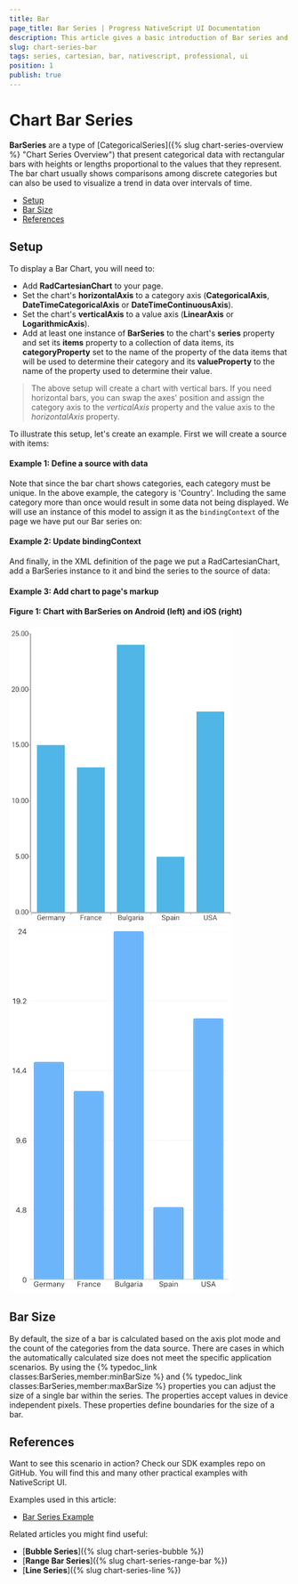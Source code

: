 ```yaml
---
title: Bar
page_title: Bar Series | Progress NativeScript UI Documentation
description: This article gives a basic introduction of Bar series and continues with a sample scenario of how Bar series are used.
slug: chart-series-bar
tags: series, cartesian, bar, nativescript, professional, ui
position: 1
publish: true
---
```


# Chart Bar Series

**BarSeries** are a type of [CategoricalSeries]({% slug chart-series-overview %} "Chart Series Overview") that present categorical data with rectangular bars with heights or lengths proportional to the values that they represent. The bar chart usually shows comparisons among discrete categories but can also be used to visualize a trend in data over intervals of time.

* [Setup](#setup)
* [Bar Size](#bar-size)
* [References](#references)

## Setup

To display a Bar Chart, you will need to:
- Add **RadCartesianChart** to your page.
- Set the chart's **horizontalAxis** to a category axis (**CategoricalAxis**, **DateTimeCategoricalAxis** or **DateTimeContinuousAxis**).
- Set the chart's **verticalAxis** to a value axis (**LinearAxis** or **LogarithmicAxis**).
- Add at least one instance of **BarSeries**  to the chart's **series** property and set its **items** property to a collection of data items, its **categoryProperty** set to the name of the property of the data items that will be used to determine their category and its **valueProperty** to the name of the property used to determine their value.
 
 > The above setup will create a chart with vertical bars. If you need horizontal bars, you can swap the axes' position and assign the category axis to the *verticalAxis* property and the value axis to the *horizontalAxis* property.

To illustrate this setup, let's create an example. First we will create a source with items:
 
#### Example 1: Define a source with data

<snippet id='categorical-source'/>

Note that since the bar chart shows categories, each category must be unique. In the above example, the category is 'Country'. Including the same category more than once would result in some data not being displayed.
We will use an instance of this model to assign it as the `bindingContext` of the page we have put our Bar series on:

#### Example 2: Update bindingContext

<snippet id='binding-context-bar-series'/>

And finally, in the XML definition of the page we put a RadCartesianChart, add a BarSeries instance to it and bind the series to the source of data:

#### Example 3: Add chart to page's markup

<snippet id='bar-series'/>

#### Figure 1: Chart with BarSeries on Android (left) and iOS (right)

![Cartesian chart: Bar series](../../../../img/ns_ui/bar_series_android.png "Bar series on Android.") ![Cartesian chart: Bar series](../../../../img/ns_ui/bar_series_ios.png "Bar series on iOS.")

## Bar Size

By default, the size of a bar is calculated based on the axis plot mode and the count of the categories from the data source. There are cases in which the automatically calculated size does not meet the specific application scenarios. By using the {% typedoc_link classes:BarSeries,member:minBarSize %} and {% typedoc_link classes:BarSeries,member:maxBarSize %} properties you can adjust the size of a single bar within the series. The properties accept values in device independent pixels. These properties define boundaries for the size of a bar.

## References

Want to see this scenario in action?
Check our SDK examples repo on GitHub. You will find this and many other practical examples with NativeScript UI.

Examples used in this article:

* [Bar Series Example](https://github.com/NativeScript/nativescript-ui-samples/tree/master/chart/app/examples/series/bar)

Related articles you might find useful:

* [**Bubble Series**]({% slug chart-series-bubble %})
* [**Range Bar Series**]({% slug chart-series-range-bar %})
* [**Line Series**]({% slug chart-series-line %})
